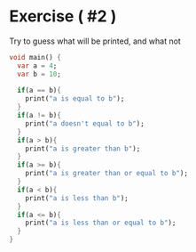 # Exercise ( #2 )

Try to guess what will be printed, and what not

```dart
void main() {
  var a = 4;
  var b = 10;
  
  if(a == b){
    print("a is equal to b");
  }
  if(a != b){
    print("a doesn't equal to b");
  }
  if(a > b){
    print("a is greater than b");
  }
  if(a >= b){
    print("a is greater than or equal to b");
  }
  if(a < b){
    print("a is less than b");
  }
  if(a <= b){
    print("a is less than or equal to b");
  }
}
```

